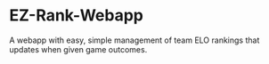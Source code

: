 # EZ-Rank-Webapp
A webapp with easy, simple management of team ELO rankings that updates when given game outcomes.
